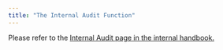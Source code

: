 ```yaml
---
title: "The Internal Audit Function"
---
```


Please refer to the [Internal Audit page in the internal handbook.](https://internal.gitlab.com/handbook/internal-audit/)
